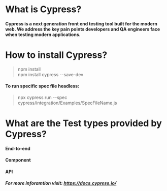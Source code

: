 # What is Cypress?
 #### Cypress is a next generation front end testing tool built for the modern web. We address the key pain points developers and QA engineers face when testing modern applications.
# How to install Cypress?
>npm install                                         
npm install cypress --save-dev
#### To run specific spec file headless: 
> npx cypress run --spec cypress/integration/Examples/SpecFileName.js
# What are the Test types provided by Cypress?
#### End-to-end
#### Component
#### API
##### For more inforamtion visit: https://docs.cypress.io/



